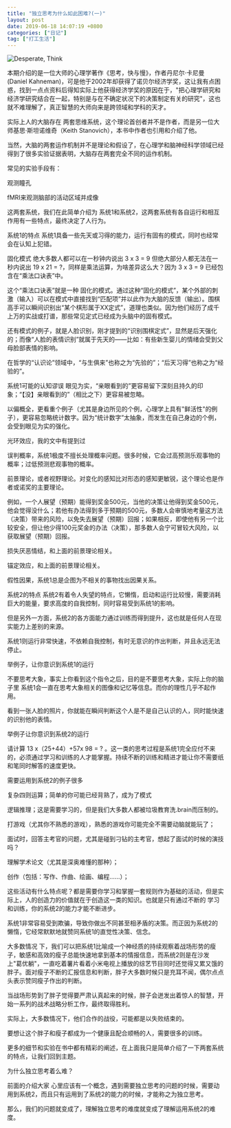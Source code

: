 ```yaml
---
title: "独立思考为什么如此困难?(一)"
layout: post
date: 2019-06-18 14:07:19 +0800
categories: ["日记"]
tag: ["打工生活"]
---
```


![Desperate, Think](https://cdn.pixabay.com/photo/2020/04/07/04/17/desperate-5011953_1280.jpg)

本期介绍的是一位大师的心理学著作《思考，快与慢》，作者丹尼尔·卡尼曼(Daniel Kahneman)，可是他于2002年却获得了诺贝尔经济学奖，这让我有点困惑，找到一点点资料后得知实际上他获得经济学奖的原因在于，"把心理学研究和经济学研究结合在一起，特别是与在不确定状况下的决策制定有关的研究"，这也就不难理解了，真正智慧的大师向来是跨领域和学科的天才。

实际上人的大脑存在 两套思维系统，这个理论首创者并不是作者，而是另一位大师基思·斯坦诺维奇（Keith Stanovich），本书中作者也引用和介绍了他。

当然，大脑的两套运作机制并不是理论和假设了，在心理学和脑神经科学领域已经得到了很多实验证据表明，大脑存在两套完全不同的运作机制。

常见的实验手段有：

观测瞳孔

fMRI来观测脑部的活动区域并成像

这两套系统，我们在此简单介绍为 系统1和系统2，这两套系统有各自运行和相互作用有一些特点，最终决定了人行为。

系统1的特点
系统1具备一些先天或习得的能力，运行有固有的模式，同时也经常会在认知上犯错。

固化模式
绝大多数人都可以在一秒钟内说出 3 x 3 = 9 但绝大部分人都无法在一秒内说出 19 x 21 = ?，同样是乘法运算，为啥差异这么大？因为 3 x 3 = 9 已经包含在“乘法口诀表”中。

这个“乘法口诀表”就是一种 固化的模式。通过这种“固化的模式”，某个外部的刺激（输入）可以在模式中直接找到“匹配项”并以此作为大脑的反馈（输出）。围棋高手可以瞬间识别出“某个棋形属于XX定式”，道理也类似。因为他们经历了成千上万的实战或打谱，那些常见定式已经成为头脑中的固有模式。

还有模式的例子，就是人脸识别，刚才提到的“识别围棋定式”，显然是后天强化的；而像“人脸的表情识别”就属于先天的——比如：有些新生婴儿的情绪会受到父母脸部表情的影响。

在哲学的“认识论”领域中，“与生俱来”也称之为“先验的”；“后天习得”也称之为“经验的”。

系统1可能的认知谬误
眼见为实，“亲眼看到的”更容易留下深刻且持久的印象；“【没】亲眼看到的”（相比之下）更容易被忽略。

以偏概全，更看重个例子（尤其是身边所见的个例，心理学上具有"鲜活性"的例子），更容易忽略统计数字。因为“统计数字”太抽象，而发生在自己身边的个例，会受到眼见为实的强化。

光环效应，我的文中有提到过

误判概率，系统1极度不擅长处理概率问题。很多时候，它会过高预测乐观事物的概率；过低预测悲观事物的概率。

前景理论，或者视野理论。对变化的感知比对形态的感知更敏锐，这个理论也是作者或诺奖的主要理论。

例如，一个人展望（预期）能得到奖金500元，当他的决策让他得到奖金500元，他会觉得没什么；若他有办法得到多于预期的500元，多数人会审慎地考量这方法（决策）带来的风险，以免失去展望（预期）回报；如果相反，即使他有另一个比较安全，但让他少得100元奖金的办法（决策），那多数人会宁可冒较大风险，以获取展望（预期）回报。

损失厌恶情结，和上面的前景理论相关。

锚定效应，和上面的前景理论相关。

假性因果，系统1总是企图为不相关的事物找出因果关系。

系统2的特点
系统2有着令人失望的特点，它懒惰，启动和运行比较慢，需要消耗巨大的能量，要求高度的自我控制，同时容易受到系统1的影响。

但是另外一方面，系统2的各方面能力通过训练而得到提升，这也就是任何人在现实能力上差别的来源。

系统1则运行非常快速，不依赖自我控制，有时无意识的作出判断，并且永远无法停止。

举例子，让你意识到系统1的运行

不要思考大象，事实上你看到这个指令之后，目的是不要思考大象，实际上你的脑子里 系统1会一直在思考大象相关的图像和记忆等信息。而你的理性几乎不起作用。

看到一张人脸的照片，你就能在瞬间判断这个人是不是自己认识的人，同时能快速的识别他的表情。

举例子让你意识到系统2的运行

请计算 13 x（25+44）+57x 98 = ? 。这一类的思考过程是系统1完全应付不来的，必须通过学习和训练的人才能掌握。持续不断的训练和精进才能让你不需要纸和笔同时解答的速度更快。

需要运用到系统2的例子很多

复杂四则运算；简单的你可能已经背熟了，成为了模式

逻辑推理；这是需要学习的，但是我们大多数人都被垃圾教育洗.brain而压制的。

打游戏（尤其你不熟悉的游戏），熟悉的游戏你可能完全不需要动脑就能玩了；

面试时，回答主考官的问题，尤其是碰到刁钻的主考官，想起了面试的时候的演技吗？

理解学术论文（尤其是深奥难懂的那种）；

创作（包括：写作、作曲、绘画、编程......）；

这些活动有什么特点呢？都是需要你学习和掌握一套规则作为基础的活动，但是实际上，人的创造力的价值就在于创造这一类的知识。也就是只有通过不断的 学习和训练，你的系统2的能力才能不断进步。

系统1非常容易受到欺骗，导致你做出不同甚至相矛盾的决策。而正因为系统2的懒惰，它经常默默地就赞同系统1的直觉性决策、信念。

大多数情况 下，我们可以把系统1比喻成一个神经质的持续观察着战场形势的瘦子，敏感和高效的瘦子总能快速地拿到基本的情报信息，而系统2则是在沙发上"葛优躺"，一直吃着薯片看着小米电视上播放的综艺节目同时还觉得又累又饿的胖子。面对瘦子不断的汇报信息和判断，胖子大多数时候只是充耳不闻，偶尔点点头表示赞同瘦子作出的判断。

当战场形势到了胖子觉得要严肃认真起来的时候，胖子会迸发出着惊人的智慧，开始一系列的战术战略分析工作，最终取得胜利。

实际上，大多数情况下，他们合作的战役，可能都是以失败结束的。

要想让这个胖子和瘦子都成为一个健康且配合顺畅的人，需要很多的训练。

更多的细节和实验在书中都有精彩的阐述，在上面我只是简单介绍了一下两套系统的特点，让我们回到主题。

为什么独立思考着么难？

前面的介绍大家 心里应该有一个概念，遇到需要独立思考的问题的时候，需要动用到系统2，而且只有运用到了系统2的能力的时候，才能称之为独立思考。

那么，我们的问题就变成了，理解独立思考的难度就变成了理解运用系统2的难度。
